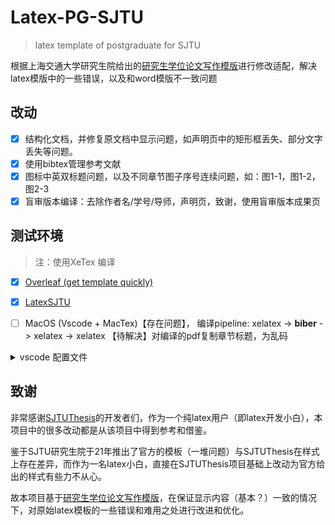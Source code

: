 # Latex-PG-SJTU
> latex template of postgraduate for SJTU

根据上海交通大学研究生院给出的[研究生学位论文写作模版](https://www.gs.sjtu.edu.cn/info/1136/8374.htm)进行修改适配，解决latex模版中的一些错误，以及和word模版不一致问题

## 改动
- [x] 结构化文档，并修复原文档中显示问题，如声明页中的矩形框丢失、部分文字丢失等问题。
- [x] 使用bibtex管理参考文献
- [x] 图标中英双标题问题，以及不同章节图子序号连续问题，如：图1-1，图1-2，图2-3
- [x] 盲审版本编译：去除作者名/学号/导师，声明页，致谢，使用盲审版本成果页

## 测试环境
> 注：使用XeTex 编译

- [x] [Overleaf (get template quickly)](https://www.overleaf.com/latex/templates/latex-pg-sjtu/gxhnkrqrywsp)

- [x] [LatexSJTU](https://latex.sjtu.edu.cn/)

- [ ] MacOS (Vscode + MacTex)【存在问题】， 编译pipeline: xelatex -> **biber** -> xelatex -> xelatex
【待解决】对编译的pdf复制章节标题，为乱码
<details>
<summary>vscode 配置文件</summary>

```
"latex-workshop.latex.tools": [
        {
            "name": "xelatex",
            "command": "xelatex",
            "args": [
                "-synctex=1",
                "-interaction=nonstopmode",
                "-file-line-error",
                "-pdf",
                "%DOCFILE%"
            ]
        },
        {
            "name": "pdflatex",
            "command": "pdflatex",
            "args": [
                "-synctex=1",
                "-interaction=nonstopmode",
                "-file-line-error",
                "%DOCFILE%"
            ]
        },
        {
            "name": "bibtex",
            "command": "bibtex",
            "args": [
                "%DOCFILE%"
            ]
        },
        {
            "name": "biber",
            "command": "biber",
            "args": [
                "%DOCFILE%"
            ]
        }
    ],
  // 编译命令
    "latex-workshop.latex.recipes": [
        {
            "name": "xelatex",
            "tools": [
                "xelatex"
            ],
        },
        {
            "name": "xelatex*2",
            "tools": [
                "xelatex",
                "xelatex"
            ],
        },
        {
            "name": "bibtex",
            "tools": [
                "bibtex"
            ],
        },
        {
            "name": "pdflatex",
            "tools": [
                "pdflatex"
            ]
        },
        {
            "name": "xe->bib->xe->xe",
            "tools": [
                "xelatex",
                "bibtex",
                "xelatex",
                "xelatex"
            ]
        },
        {
            "name": "xe->biber->xe->xe",
            "tools": [
                "xelatex",
                "biber",
                "xelatex",
                "xelatex"
            ]
        },
        {
            "name": "pdf->bib->pdf->pdf",
            "tools": [
                "pdflatex",
                "bibtex",
                "pdflatex",
                "pdflatex"
            ]
        }
    ],
```

</details>




## 致谢
非常感谢[SJTUThesis](https://github.com/sjtug/SJTUThesis)的开发者们，作为一个纯latex用户（即latex开发小白），本项目中的很多改动都是从该项目中得到参考和借鉴。

鉴于SJTU研究生院于21年推出了官方的模板（一堆问题）与SJTUThesis在样式上存在差异，而作为一名latex小白，直接在SJTUThesis项目基础上改动为官方给出的样式有些力不从心。

故本项目基于[研究生学位论文写作模版](https://www.gs.sjtu.edu.cn/info/1136/8374.htm)，在保证显示内容（基本？）一致的情况下，对原始latex模板的一些错误和难用之处进行改进和优化。
